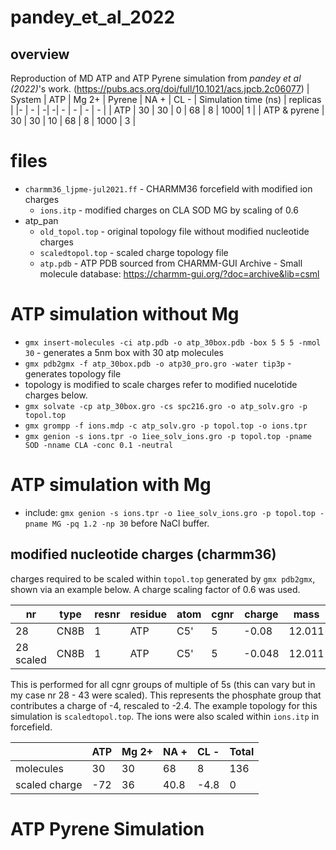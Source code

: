 # pandey_et_al_2022
## overview 
Reproduction of MD ATP and ATP Pyrene simulation from *pandey et al (2022)*'s work. (https://pubs.acs.org/doi/full/10.1021/acs.jpcb.2c06077)
| System | ATP | Mg 2+ | Pyrene | NA + | CL -  | Simulation time (ns) | replicas |
|-  | - | -| -| - | - | - | - |
| ATP | 30 | 30 | 0 | 68 | 8 | 1000| 1 |
| ATP & pyrene  | 30 | 30 | 10 | 68 | 8 | 1000 | 3 |

# files
* `charmm36_ljpme-jul2021.ff` - CHARMM36 forcefield with modified ion charges
   * `ions.itp` - modified charges on CLA SOD MG by scaling of 0.6
* atp_pan
   * `old_topol.top` - original topology file without modified nucleotide charges
   * `scaledtopol.top` - scaled charge topology file 
   * `atp.pdb` - ATP PDB sourced from CHARMM-GUI Archive - Small molecule database: https://charmm-gui.org/?doc=archive&lib=csml

# ATP simulation without Mg 
* `gmx insert-molecules -ci atp.pdb -o atp_30box.pdb -box 5 5 5 -nmol 30` - generates a 5nm box with 30 atp molecules 
* `gmx pdb2gmx -f atp_30box.pdb -o atp30_pro.gro -water tip3p` - generates topology file
* topology is modified to scale charges refer to modified nucelotide charges below.
* `gmx solvate -cp atp_30box.gro -cs spc216.gro -o atp_solv.gro -p topol.top`
* `gmx grompp -f ions.mdp -c atp_solv.gro -p topol.top -o ions.tpr`
* `gmx genion -s ions.tpr -o 1iee_solv_ions.gro -p topol.top -pname SOD -nname CLA -conc 0.1 -neutral`
# ATP simulation with Mg
* include: `gmx genion -s ions.tpr -o 1iee_solv_ions.gro -p topol.top -pname MG -pq 1.2 -np 30` before NaCl buffer.
## modified nucleotide charges (charmm36)
charges required to be scaled within `topol.top` generated by `gmx pdb2gmx`, shown via an example below. A charge scaling factor of 0.6 was used.  

| nr | type | resnr | residue | atom | cgnr  | charge | mass |
|-  | - | -| -| - | - | - | - |
| 28 | CN8B | 1 | ATP | C5' | 5 | -0.08 | 12.011 |
| 28 scaled| CN8B | 1 | ATP | C5' | 5 | -0.048 | 12.011 |

This is performed for all cgnr groups of multiple of 5s (this can vary but in my case nr 28 - 43 were scaled). This represents the phosphate group that contributes a charge of -4, rescaled to -2.4. The example topology for this simulation is `scaledtopol.top`. The ions were also scaled within `ions.itp` in forcefield. 

| | ATP | Mg 2+  | NA + | CL -  | Total |
|-  | - | -| - | - | - |
| molecules | 30 | 30 | 68 | 8 | 136| 
| scaled charge  | -72 | 36 | 40.8 | -4.8 | 0 | 



# ATP Pyrene Simulation
